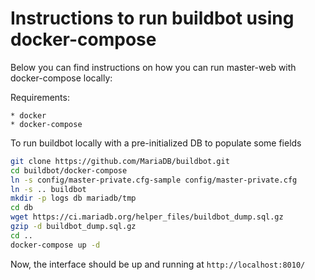 # Instructions to run buildbot using docker-compose

Below you can find instructions on how you can run master-web with docker-compose
locally:

Requirements:

```
* docker
* docker-compose
```

To run buildbot locally with a pre-initialized DB to populate some fields

```bash
git clone https://github.com/MariaDB/buildbot.git
cd buildbot/docker-compose
ln -s config/master-private.cfg-sample config/master-private.cfg
ln -s .. buildbot
mkdir -p logs db mariadb/tmp
cd db
wget https://ci.mariadb.org/helper_files/buildbot_dump.sql.gz
gzip -d buildbot_dump.sql.gz
cd ..
docker-compose up -d
```

Now, the interface should be up and running at `http://localhost:8010/`
